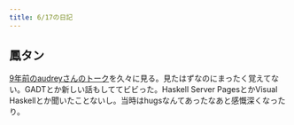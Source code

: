 ```yaml
---
title: 6/17の日記
---
```


## 鳳タン

[9年前のaudreyさんのトーク](https://archive.org/details/YAPCAsia2006TokyoLearningHaskell)を久々に見る。見たはずなのにまったく覚えてない。GADTとか新しい話もしててビビった。Haskell Server PagesとかVisual Haskellとか聞いたことないし。当時はhugsなんてあったなあと感慨深くなったり。
